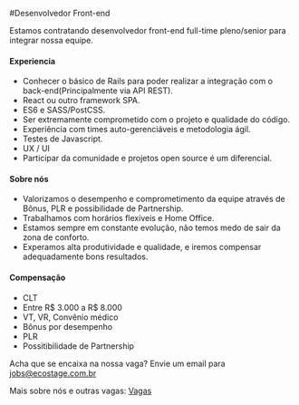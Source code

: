 #Desenvolvedor Front-end

Estamos contratando desenvolvedor front-end full-time pleno/senior para integrar nossa equipe.

#### Experiencia
- Conhecer o básico de Rails para poder realizar a integração com o back-end(Principalmente via API REST).
- React ou outro framework SPA.
- ES6 e SASS/PostCSS.
- Ser extremamente comprometido com o projeto e qualidade do código.
- Experiência com times auto-gerenciáveis e metodologia ágil. 
- Testes de Javascript.
- UX / UI
- Participar da comunidade e projetos open source é um diferencial.

#### Sobre nós
- Valorizamos o desempenho e comprometimento da equipe através de Bônus, PLR e possibilidade de Partnership.
- Trabalhamos com horários flexíveis e Home Office.
- Estamos sempre em constante evolução, não temos medo de sair da zona de conforto.
- Experamos alta produtividade e qualidade, e iremos compensar adequadamente bons resultados.

#### Compensação
- CLT
- Entre R$ 3.000 a R$ 8.000
- VT, VR, Convênio médico
- Bônus por desempenho
- PLR
- Possitibilidade de Partnership

Acha que se encaixa na nossa vaga? Envie um email para jobs@ecostage.com.br

Mais sobre nós e outras vagas: [Vagas](https://github.com/ecostage/vagas)
